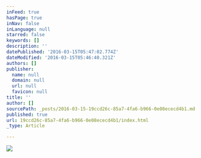 ```yaml
---
inFeed: true
hasPage: true
inNav: false
inLanguage: null
starred: false
keywords: []
description: ''
datePublished: '2016-03-15T05:47:02.774Z'
dateModified: '2016-03-15T05:46:40.321Z'
authors: []
publisher:
  name: null
  domain: null
  url: null
  favicon: null
title: ''
author: []
sourcePath: _posts/2016-03-15-19ccd26c-85a7-4fa6-b966-0e08ececd4b1.md
published: true
url: 19ccd26c-85a7-4fa6-b966-0e08ececd4b1/index.html
_type: Article

---
```

![](https://the-grid-user-content.s3-us-west-2.amazonaws.com/d8351b34-402f-4642-b747-a945089b19b7.jpg)